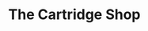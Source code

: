 ---
title: "The Cartridge Shop"
url: /dublin/the-cartridge-shop-drumcondra-road-upper/
shop: office supplies
---